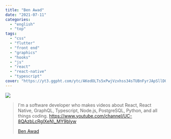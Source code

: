 ```yaml
---
title: "Ben Awad"
date: "2021-07-11"
categories:
  - "english"
  - "top"
tags:
  - "css"
  - "flutter"
  - "front end"
  - "graphics"
  - "hooks"
  - "js"
  - "react"
  - "react-native"
  - "typescript"
cover: "https://yt3.ggpht.com/ytc/AKedOLTs5xPwjVzxhss34sTUBnFyrJApSllD0pa3oQaOhw=s88-c-k-c0x00ffffff-no-rj"
---
```


![](https://yt3.ggpht.com/ytc/AKedOLScd3qE7Blu2CtRbzkfBzbEwE3_bIpO-dRaQjTPTg=s176-c-k-c0x00ffffff-no-rj)

> I'm a software developer who makes videos about React, React Native, GraphQL, Typescript, Node.js, PostgreSQL, Python, and all things coding. https://www.youtube.com/channel/UC-8QAzbLcRglXeN\_MY9blyw
>
> [Ben Awad](https://www.youtube.com/channel/UC-8QAzbLcRglXeN_MY9blyw)
